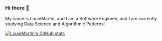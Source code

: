 ### Hi there 👋

My name is LouieMartin, and I am a Software Engineer, and I am currently studying
Data Science and Algorithmic Patterns!

[![LouieMartin's GitHub stats](https://github-readme-stats.vercel.app/api?username=LouieMartin)](https://github.com/anuraghazra/github-readme-stats)

<!--
**LouieMartin/LouieMartin** is a ✨ _special_ ✨ repository because its `README.md` (this file) appears on your GitHub profile.

Here are some ideas to get you started:

- 🔭 I’m currently working on ...
- 🌱 I’m currently learning ...
- 👯 I’m looking to collaborate on ...
- 🤔 I’m looking for help with ...
- 💬 Ask me about ...
- 📫 How to reach me: ...
- 😄 Pronouns: ...
- ⚡ Fun fact: ...
-->
